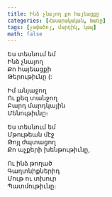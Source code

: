 ```yaml
---
title: Ինձ չնայող քո հայեացքը
categories: [Հասարակական, Խառը]
tags: [չափածոյ, մարդիկ, կապ]
math: false
---
```


Ես տեսնում եմ  
Ինձ չնայող  
Քո հայեացքի  
Թերութիւնը (:

Իմ անյաջող  
Ու քեզ տանջող  
Բարդ մարդկային  
Մենութիւնը։

Ես տեսնում եմ  
Մթութեան մէջ  
Թոյլ ժպտացող  
Քո աչքերի խենթութիւնը,

Ու ինձ թողած  
Գաղտնիքներիդ  
Մութ ու տխուր  
Պատմութիւնը։
